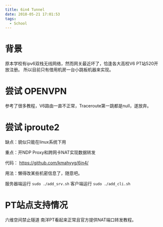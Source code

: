 ```yaml
---
title: 6in4 Tunnel
date: 2018-05-21 17:01:53
tags:
  - School
---
```


# 背景

原本学校有ipv6双栈无线网络，然而网关最近坏了，恰逢各大高校V6 PT站520开放注册。
所以目前只有借用机房一台小跳板机器来实现。

# 尝试 OPENVPN

参考了很多教程，V6路由一直不正常，Traceroute第一跳都是null，遂放弃。

# 尝试 iproute2

缺点：貌似只能在linux系统下用

重点：开NDP Proxy和跨网卡NAT实现数据转发

代码： https://github.com/kmahyyg/6in4/

用法：懒得改某些机密信息了，随意吧。

服务器端运行 ```sudo ./add_srv.sh```
客户端运行   ```sudo ./add_cli.sh```

# PT站点支持情况

六维空间禁止隧道
南洋PT看起来正常且官方提供NAT端口转发教程。